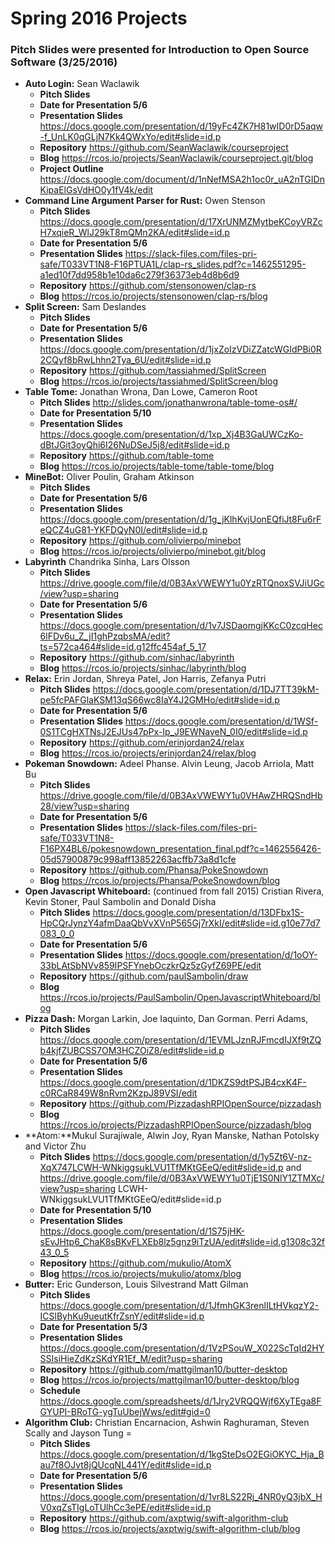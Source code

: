 # Spring 2016 Projects 
### Pitch Slides were presented for Introduction to Open Source Software (3/25/2016) 

- **Auto Login:** Sean Waclawik
  - **Pitch Slides** 
  - **Date for Presentation  5/6**
  - **Presentation Slides** https://docs.google.com/presentation/d/19yFc4ZK7H81wID0rD5aqw-f_UnLK0qGLjN7Kk4QWxYo/edit#slide=id.p
  - **Repository** https://github.com/SeanWaclawik/courseproject
  - **Blog** https://rcos.io/projects/SeanWaclawik/courseproject.git/blog
  - **Project Outline** https://docs.google.com/document/d/1nNefMSA2h1oc0r_uA2nTGIDnKipaElGsVdHO0y1fV4k/edit
- **Command Line Argument Parser for Rust:** Owen Stenson
  - **Pitch Slides** https://docs.google.com/presentation/d/17XrUNMZMytbeKCoyVRZcH7xqieR_WlJ29kT8mQMn2KA/edit#slide=id.p
  - **Date for Presentation 5/6**
  - **Presentation Slides** https://slack-files.com/files-pri-safe/T033VT1N8-F16PTUA1L/clap-rs_slides.pdf?c=1462551295-a1ed10f7dd958b1e10da6c279f36373eb4d8b6d9
  - **Repository** https://github.com/stensonowen/clap-rs
  - **Blog** https://rcos.io/projects/stensonowen/clap-rs/blog
- **Split Screen:** Sam Deslandes
  - **Pitch Slides** 
  - **Date for Presentation 5/6**
  - **Presentation Slides** https://docs.google.com/presentation/d/1jxZoIzVDiZZatcWGIdPBi0R2CQyf8bRwLhhn2Tya_6U/edit#slide=id.p
  - **Repository** https://github.com/tassiahmed/SplitScreen
  - **Blog** https://rcos.io/projects/tassiahmed/SplitScreen/blog
- **Table Tome:** Jonathan Wrona, Dan Lowe, Cameron Root
  - **Pitch Slides** http://slides.com/jonathanwrona/table-tome-os#/
  - **Date for Presentation 5/10**
  - **Presentation Slides** https://docs.google.com/presentation/d/1xp_Xj4B3GaUWCzKo-dBtJGit3oyQhi6I26NuDSeJ5j8/edit#slide=id.p
  - **Repository** https://github.com/table-tome
  - **Blog** https://rcos.io/projects/table-tome/table-tome/blog
- **MineBot:** Oliver Poulin, Graham Atkinson 
  - **Pitch Slides** 
  - **Date for Presentation 5/6**
  - **Presentation Slides** https://docs.google.com/presentation/d/1g_jKlhKvjUonEQfiJt8Fu6rFeQCZ4uG81-YKFDQyN0I/edit#slide=id.p
  - **Repository** https://github.com/olivierpo/minebot
  - **Blog** https://rcos.io/projects/olivierpo/minebot.git/blog
- **Labyrinth** Chandrika Sinha, Lars Olsson
  - **Pitch Slides** https://drive.google.com/file/d/0B3AxVWEWY1u0YzRTQnoxSVJiUGc/view?usp=sharing
  - **Date for Presentation 5/6**
  - **Presentation Slides** https://docs.google.com/presentation/d/1v7JSDaomgjKKcC0zcqHec6lFDv6u_Z_jI1ghPzqbsMA/edit?ts=572ca464#slide=id.g12ffc454af_5_17
  - **Repository** https://github.com/sinhac/labyrinth
  - **Blog** https://rcos.io/projects/sinhac/labyrinth/blog
- **Relax:** Erin Jordan, Shreya Patel, Jon Harris, Zefanya Putri 
  - **Pitch Slides** https://docs.google.com/presentation/d/1DJ7TT39kM-pe5fcPAFGlaKSM13qS66wc8IaY4J2GMHo/edit#slide=id.p
  - **Date for Presentation 5/6**
  - **Presentation Slides** https://docs.google.com/presentation/d/1WSf-0S1TCgHXTNsJ2EJUs47pPx-Ip_J9EWNaveN_0I0/edit#slide=id.p
  - **Repository** https://github.com/erinjordan24/relax
  - **Blog** https://rcos.io/projects/erinjordan24/relax/blog
- **Pokeman Snowdown:** Adeel Phanse. Alvin Leung, Jacob Arriola, Matt Bu 
  - **Pitch Slides** https://drive.google.com/file/d/0B3AxVWEWY1u0VHAwZHRQSndHb28/view?usp=sharing
  - **Date for Presentation 5/6**
  - **Presentation Slides** https://slack-files.com/files-pri-safe/T033VT1N8-F16PX4BL6/pokesnowdown_presentation_final.pdf?c=1462556426-05d57900879c998aff13852263acffb73a8d1cfe
  - **Repository** https://github.com/Phansa/PokeSnowdown
  - **Blog** https://rcos.io/projects/Phansa/PokeSnowdown/blog
- **Open Javascript Whiteboard:** (continued from fall 2015) Cristian Rivera, Kevin Stoner, Paul Sambolin and Donald Disha 
  - **Pitch Slides** https://docs.google.com/presentation/d/13DFbx1S-HpCQrJynzY4afmDaaQbVvXVnP565Gj7rXkI/edit#slide=id.g10e77d7083_0_0
  - **Date for Presentation 5/6**
  - **Presentation Slides** https://docs.google.com/presentation/d/1oOY-33bLAtSbNVv859IPSFYnebOczkrQz5zGyfZ69PE/edit
  - **Repository** https://github.com/paulSambolin/draw
  - **Blog** https://rcos.io/projects/PaulSambolin/OpenJavascriptWhiteboard/blog
- **Pizza Dash:** Morgan Larkin, Joe Iaquinto, Dan Gorman. Perri Adams, 
  - **Pitch Slides** https://docs.google.com/presentation/d/1EVMLJznRJFmcdIJXf9tZQb4kjfZUBCSS7OM3HCZOiZ8/edit#slide=id.p 
  - **Date for Presentation 5/6**
  - **Presentation Slides** https://docs.google.com/presentation/d/1DKZS9dtPSJB4cxK4F-c0RCaR849W8nRvm2KzpJ89VSI/edit
  - **Repository** https://github.com/PizzadashRPIOpenSource/pizzadash
  - **Blog** https://rcos.io/projects/PizzadashRPIOpenSource/pizzadash/blog
- **Atom:**Mukul Surajiwale, Alwin Joy, Ryan Manske, Nathan Potolsky and Victor Zhu 
  - **Pitch Slides** https://docs.google.com/presentation/d/1y5Zt6V-nz-XqX747LCWH-WNkiggsukLVU1TfMKtGEeQ/edit#slide=id.p and https://drive.google.com/file/d/0B3AxVWEWY1u0TjE1S0NlY1ZTMXc/view?usp=sharing
LCWH-WNkiggsukLVU1TfMKtGEeQ/edit#slide=id.p
  - **Date for Presentation 5/10**
  - **Presentation Slides** https://docs.google.com/presentation/d/1S75jHK-sEvJHtp6_ChaK8sBKvFLXEb8lz5gnz9iTzUA/edit#slide=id.g1308c32f43_0_5
  - **Repository** https://github.com/mukulio/AtomX
  - **Blog** https://rcos.io/projects/mukulio/atomx/blog
- **Butter:** Eric Gunderson, Louis Silvestrand Matt Gilman
  - **Pitch Slides** https://docs.google.com/presentation/d/1JfmhGK3renlILtHVkqzY2-ICSlByhKu9ueutKfrZsnY/edit#slide=id.p
  - **Date for Presentation 5/3**
  - **Presentation Slides** https://docs.google.com/presentation/d/1VzPSouW_X022ScTqId2HYSSIsiHieZdKzSKdYR1Ef_M/edit?usp=sharing
  -  **Repository** https://github.com/mattgilman10/butter-desktop
  -  **Blog** https://rcos.io/projects/mattgilman10/butter-desktop/blog
  -  **Schedule**  https://docs.google.com/spreadsheets/d/1Jry2VRQQWjf6XyTEga8FGYUPI-BRoTG-ygTuUbejWws/edit#gid=0
- **Algorithm Club:** Christian Encarnacion, Ashwin Raghuraman, Steven Scally and Jayson Tung =
  - **Pitch Slides** https://docs.google.com/presentation/d/1kgSteDsO2EGiOKYC_Hja_Bau7f8OJvt8jQUcqNL441Y/edit#slide=id.p
  - **Date for Presentation 5/6**
  - **Presentation Slides** https://docs.google.com/presentation/d/1vr8LS22Rj_4NR0yQ3jbX_HV0xqZsTIgLoTUlhCc3ePE/edit#slide=id.p
  - **Repository** https://github.com/axptwig/swift-algorithm-club
  - **Blog** https://rcos.io/projects/axptwig/swift-algorithm-club/blog
